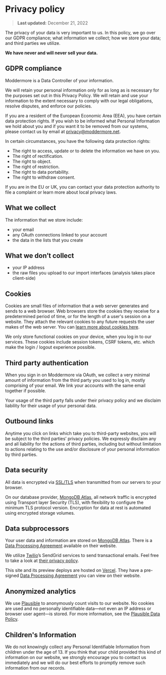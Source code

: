 # Privacy policy

> **Last updated:** December 21, 2022

The privacy of your data is very important to us. In this policy, we go over our GDPR compliance; what information we collect; how we store your data; and third parties we utilize.

**We have never and will never sell your data.**

## GDPR compliance

Moddermore is a Data Controller of your information.

We will retain your personal information only for as long as is necessary for the purposes set out in this Privacy Policy. We will retain and use your information to the extent necessary to comply with our legal obligations, resolve disputes, and enforce our policies.

If you are a resident of the European Economic Area (EEA), you have certain data protection rights. If you wish to be informed what Personal Information we hold about you and if you want it to be removed from our systems, please contact us by email at [privacy@moddermore.net](mailto:privacy@moddermore.net).

In certain circumstances, you have the following data protection rights:

- The right to access, update or to delete the information we have on you.
- The right of rectification.
- The right to object.
- The right of restriction.
- The right to data portability.
- The right to withdraw consent.

If you are in the EU or UK, you can contact your data protection authority to file a complaint or learn more about local privacy laws.

## What we collect

The information that we store include:

- your email
- any OAuth connections linked to your account
- the data in the lists that you create

## What we don’t collect

- your IP address
- the raw files you upload to our import interfaces (analysis takes place client-side)

## Cookies

Cookies are small files of information that a web server generates and sends to a web browser. Web browsers store the cookies they receive for a predetermined period of time, or for the length of a user's session on a website. They attach the relevant cookies to any future requests the user makes of the web server. You can [learn more about cookies here](https://www.cloudflare.com/learning/privacy/what-are-cookies/).

We only store functional cookies on your device, when you log in to our services. These cookies include session tokens, CSRF tokens, etc. which make the login / logout experience possible.

## Third party authentication

When you sign in on Moddermore via OAuth, we collect a very minimal amount of information from the third party you used to log in, mostly comprising of your email. We link your accounts with the same email together if possible.

Your usage of the third party falls under their privacy policy and we disclaim liability for their usage of your personal data.

## Outbound links

Anytime you click on links which take you to third-party websites, you will be subject to the third parties’ privacy policies. We expressly disclaim any and all liability for the actions of third parties, including but without limitation to actions relating to the use and/or disclosure of your personal information by third parties.

## Data security

All data is encrypted via [SSL/TLS](https://en.wikipedia.org/wiki/Transport_Layer_Security) when transmitted from our servers to your browser.

On our database provider, [MongoDB Atlas](https://www.mongodb.com/atlas), all network traffic is encrypted using Transport layer Security (TLS), with flexibility to configure the minimum TLS protocol version. Encryption for data at rest is automated using encrypted storage volumes.

## Data subprocessors

Your user data and information are stored on [MongoDB Atlas](https://mongodb.com/atlas). There is a [Data Processing Agreement](https://www.mongodb.com/legal/dpa) available on their website.

We utilize [Twilio](https://twilio.com/)’s SendGrid services to send transactional emails. Feel free to take a look at [their privacy policy](https://www.twilio.com/legal/privacy).

This site and its preview deploys are hosted on [Vercel](https://vercel.com/). They have a pre-signed [Data Processing Agreement](https://vercel.com/legal/dpa) you can view on their website.

## Anonymized analytics

We use [Plausible](https://plausible.io/) to anonymously count visits to our website. No cookies are used and no personally identifiable data—not even an IP address or browser user agent—is stored. For more information, see the [Plausible Data Policy](https://plausible.io/data-policy).

## Children's Information

We do not knowingly collect any Personal Identifiable Information from children under the age of 13. If you think that your child provided this kind of information on our website, we strongly encourage you to contact us immediately and we will do our best efforts to promptly remove such information from our records.
